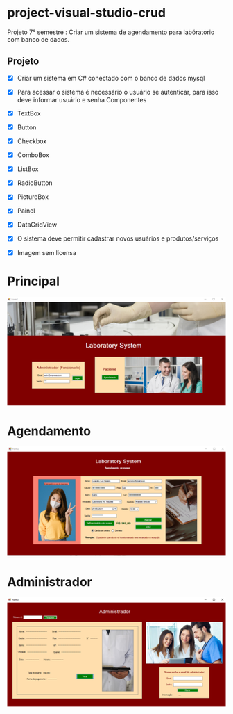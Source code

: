 # project-visual-studio-crud
 Projeto 7° semestre : Criar um sistema  de agendamento para labóratorio com banco de dados.

## Projeto
- [X] Criar um sistema em C# conectado com o banco de dados mysql
- [X] Para acessar o sistema é necessário o usuário se autenticar, para isso deve informar usuário e senha
 Componentes
 - [x] TextBox
 - [x] Button
 - [x] Checkbox
 - [x] ComboBox
 - [x] ListBox
 - [x] RadioButton
 - [x] PictureBox
 - [x] Painel
 - [x] DataGridView
- [x] O sistema deve permitir cadastrar novos usuários e produtos/serviços
- [x] Imagem sem licensa




# Principal

![imagem](https://github.com/leandroluizpereira/project-visual-studio-crud/blob/main/1.png)

# Agendamento

![imagem](https://github.com/leandroluizpereira/project-visual-studio-crud/blob/main/2.png)

# Administrador

![imagem](https://github.com/leandroluizpereira/project-visual-studio-crud/blob/main/administrador.png)
